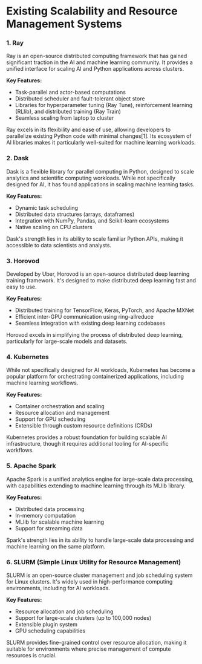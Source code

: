 # Existing Scalability and Resource Management Systems

### 1. Ray

Ray is an open-source distributed computing framework that has gained significant traction in the AI and machine learning community. It provides a unified interface for scaling AI and Python applications across clusters.

**Key Features:**
- Task-parallel and actor-based computations
- Distributed scheduler and fault-tolerant object store
- Libraries for hyperparameter tuning (Ray Tune), reinforcement learning (RLlib), and distributed training (Ray Train)
- Seamless scaling from laptop to cluster

Ray excels in its flexibility and ease of use, allowing developers to parallelize existing Python code with minimal changes[1]. Its ecosystem of AI libraries makes it particularly well-suited for machine learning workloads.

### 2. Dask

Dask is a flexible library for parallel computing in Python, designed to scale analytics and scientific computing workloads. While not specifically designed for AI, it has found applications in scaling machine learning tasks.

**Key Features:**
- Dynamic task scheduling
- Distributed data structures (arrays, dataframes)
- Integration with NumPy, Pandas, and Scikit-learn ecosystems
- Native scaling on CPU clusters

Dask's strength lies in its ability to scale familiar Python APIs, making it accessible to data scientists and analysts.

### 3. Horovod

Developed by Uber, Horovod is an open-source distributed deep learning training framework. It's designed to make distributed deep learning fast and easy to use.

**Key Features:**
- Distributed training for TensorFlow, Keras, PyTorch, and Apache MXNet
- Efficient inter-GPU communication using ring-allreduce
- Seamless integration with existing deep learning codebases

Horovod excels in simplifying the process of distributed deep learning, particularly for large-scale models and datasets.

### 4. Kubernetes

While not specifically designed for AI workloads, Kubernetes has become a popular platform for orchestrating containerized applications, including machine learning workflows.

**Key Features:**
- Container orchestration and scaling
- Resource allocation and management
- Support for GPU scheduling
- Extensible through custom resource definitions (CRDs)

Kubernetes provides a robust foundation for building scalable AI infrastructure, though it requires additional tooling for AI-specific workflows.

### 5. Apache Spark

Apache Spark is a unified analytics engine for large-scale data processing, with capabilities extending to machine learning through its MLlib library.

**Key Features:**
- Distributed data processing
- In-memory computation
- MLlib for scalable machine learning
- Support for streaming data

Spark's strength lies in its ability to handle large-scale data processing and machine learning on the same platform.

### 6. SLURM (Simple Linux Utility for Resource Management)

SLURM is an open-source cluster management and job scheduling system for Linux clusters. It's widely used in high-performance computing environments, including for AI workloads.

**Key Features:**
- Resource allocation and job scheduling
- Support for large-scale clusters (up to 100,000 nodes)
- Extensible plugin system
- GPU scheduling capabilities

SLURM provides fine-grained control over resource allocation, making it suitable for environments where precise management of compute resources is crucial.